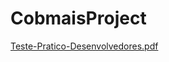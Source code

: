 # CobmaisProject

[Teste-Pratico-Desenvolvedores.pdf](https://github.com/user-attachments/files/17876309/Teste-Pratico-Desenvolvedores.pdf)
